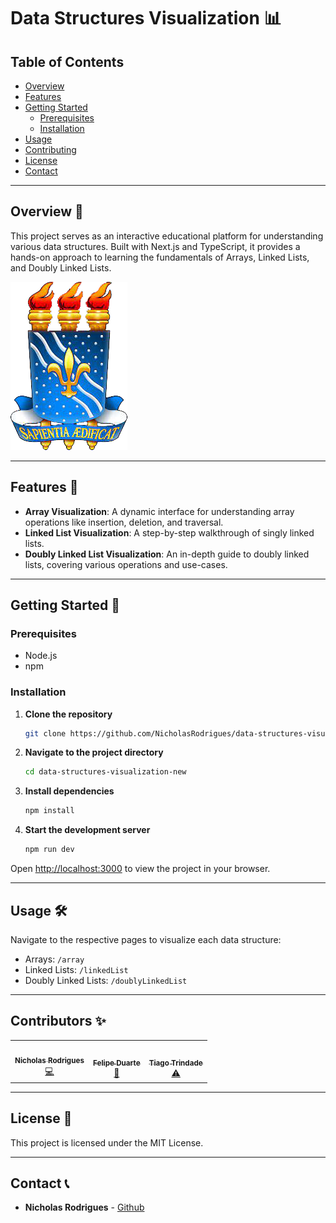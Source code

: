 # Data Structures Visualization 📊

## Table of Contents

- [Overview](#overview)
- [Features](#features)
- [Getting Started](#getting-started)
  - [Prerequisites](#prerequisites)
  - [Installation](#installation)
- [Usage](#usage)
- [Contributing](#contributing)
- [License](#license)
- [Contact](#contact)

---

## Overview 📝

This project serves as an interactive educational platform for understanding various data structures. Built with Next.js and TypeScript, it provides a hands-on approach to learning the fundamentals of Arrays, Linked Lists, and Doubly Linked Lists.

![Project Screenshot](public/Images/ufpb_png.png)

---

## Features 🌟

- **Array Visualization**: A dynamic interface for understanding array operations like insertion, deletion, and traversal.
- **Linked List Visualization**: A step-by-step walkthrough of singly linked lists.
- **Doubly Linked List Visualization**: An in-depth guide to doubly linked lists, covering various operations and use-cases.

---

## Getting Started 🚀

### Prerequisites

- Node.js
- npm

### Installation

1. **Clone the repository**
    ```bash
    git clone https://github.com/NicholasRodrigues/data-structures-visualization-new.git
    ```
2. **Navigate to the project directory**
    ```bash
    cd data-structures-visualization-new
    ```
3. **Install dependencies**
    ```bash
    npm install
    ```
4. **Start the development server**
    ```bash
    npm run dev
    ```

Open [http://localhost:3000](http://localhost:3000) to view the project in your browser.

---

## Usage 🛠

Navigate to the respective pages to visualize each data structure:

- Arrays: `/array`
- Linked Lists: `/linkedList`
- Doubly Linked Lists: `/doublyLinkedList`

---

## Contributors ✨

<table>
  <tr>
    <td align="center"><a href="https://github.com/NicholasRodrigues"><img src="https://github.com/NicholasRodrigues.png?size=100" width="100px;" alt=""/><br /><sub><b>Nicholas Rodrigues</b></sub></a><br /><a href="#" title="Code">💻</a></td>
    <td align="center"><a href="https://github.com/felipeduartea"><img src="https://github.com/felipeduartea.png?size=100" width="100px;" alt=""/><br /><sub><b>Felipe Duarte</b></sub></a><br /><a href="#" title="Landing Page And Additional Features">📖</a></td>
    <td align="center"><a href="https://github.com/trindadetiago"><img src="https://github.com/trindadetiago.png?size=100" width="100px;" alt=""/><br /><sub><b>Tiago Trindade</b></sub></a><br /><a href="#" title="Tests and Debug">⚠️</a></td>
  </tr>
</table>


---

## License 📄

This project is licensed under the MIT License.

---

## Contact 📞

- **Nicholas Rodrigues** - [Github](https://github.com/NicholasRodrigues)

